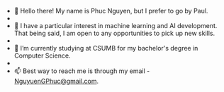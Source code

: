 - 👋 Hello there! My name is Phuc Nguyen, but I prefer to go by Paul.
- 
- 👀 I have a particular interest in machine learning and AI development. That being said, I am open to any opportunities to pick up new skills.
- 
- 🌱 I’m currently studying at CSUMB for my bachelor's degree in Computer Science.
- 
- 📫 Best way to reach me is through my email - NguyuenGPhuc@gmail.com.

<!---
NguyenGPhuc/NguyenGPhuc is a ✨ special ✨ repository because its `README.md` (this file) appears on your GitHub profile.
You can click the Preview link to take a look at your changes.
--->
